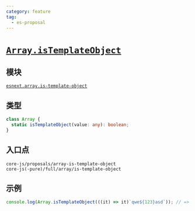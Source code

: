 ```yaml
---
category: feature
tag:
  - es-proposal
---
```


# [`Array.isTemplateObject`](https://github.com/tc39/proposal-array-is-template-object)

## 模块

[`esnext.array.is-template-object`](https://github.com/zloirock/core-js/blob/master/packages/core-js/modules/esnext.array.is-template-object.js)

## 类型

```ts
class Array {
  static isTemplateObject(value: any): boolean;
}
```

## 入口点

```
core-js/proposals/array-is-template-object
core-js(-pure)/full/array/is-template-object
```

## 示例

```js
console.log(Array.isTemplateObject(((it) => it)`qwe${123}asd`)); // => true
```
